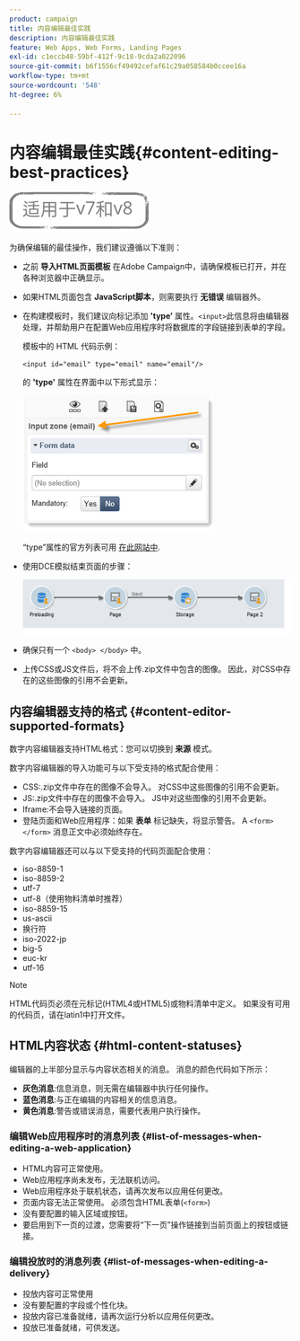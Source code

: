 ```yaml
---
product: campaign
title: 内容编辑最佳实践
description: 内容编辑最佳实践
feature: Web Apps, Web Forms, Landing Pages
exl-id: c1eccb48-59bf-412f-9c18-9cda2a022096
source-git-commit: b6f1556cf49492cefaf61c29a058584b0ccee16a
workflow-type: tm+mt
source-wordcount: '548'
ht-degree: 6%

---
```


# 内容编辑最佳实践{#content-editing-best-practices}

![](../../assets/common.svg)

为确保编辑的最佳操作，我们建议遵循以下准则：

* 之前 **导入HTML页面模板** 在Adobe Campaign中，请确保模板已打开，并在各种浏览器中正确显示。
* 如果HTML页面包含 **JavaScript脚本**，则需要执行 **无错误** 编辑器外。
* 在构建模板时，我们建议向标记添加 **&#39;type’** 属性。`<input>`此信息将由编辑器处理，并帮助用户在配置Web应用程序时将数据库的字段链接到表单的字段。

   模板中的 HTML 代码示例：

   ```
   <input id="email" type="email" name="email"/>
   ```

   的 **&#39;type&#39;** 属性在界面中以下形式显示：

   ![](assets/dce_sidebar_inputtypechanges.png)

   “type”属性的官方列表可用 [在此网站中](https://www.w3schools.com/tags/att_input_type.asp).

* 使用DCE模拟结束页面的步骤：

   ![](assets/dce_enchainement.png)

* 确保只有一个 `<body> </body>` 中。
* 上传CSS或JS文件后，将不会上传.zip文件中包含的图像。 因此，对CSS中存在的这些图像的引用不会更新。

## 内容编辑器支持的格式 {#content-editor-supported-formats}

数字内容编辑器支持HTML格式：您可以切换到 **来源** 模式。

数字内容编辑器的导入功能可与以下受支持的格式配合使用：

* CSS:.zip文件中存在的图像不会导入。 对CSS中这些图像的引用不会更新。
* JS:.zip文件中存在的图像不会导入。 JS中对这些图像的引用不会更新。
* Iframe:不会导入链接的页面。
* 登陆页面和Web应用程序：如果 **表单** 标记缺失，将显示警告。 A `<form> </form>` 消息正文中必须始终存在。

数字内容编辑器还可以与以下受支持的代码页面配合使用：

* iso-8859-1
* iso-8859-2
* utf-7
* utf-8（使用物料清单时推荐）
* iso-8859-15
* us-ascii
* 换行符
* iso-2022-jp
* big-5
* euc-kr
* utf-16

>[!NOTE]
>
>HTML代码页必须在元标记(HTML4或HTML5)或物料清单中定义。 如果没有可用的代码页，请在latin1中打开文件。

## HTML内容状态 {#html-content-statuses}

编辑器的上半部分显示与内容状态相关的消息。 消息的颜色代码如下所示：

* **灰色消息**:信息消息，则无需在编辑器中执行任何操作。
* **蓝色消息**:与正在编辑的内容相关的信息消息。
* **黄色消息**:警告或错误消息，需要代表用户执行操作。

### 编辑Web应用程序时的消息列表 {#list-of-messages-when-editing-a-web-application}

* HTML内容可正常使用。
* Web应用程序尚未发布，无法联机访问。
* Web应用程序处于联机状态，请再次发布以应用任何更改。
* 页面内容无法正常使用。 必须包含HTML表单(`<form>`)
* 没有要配置的输入区域或按钮。
* 要启用到下一页的过渡，您需要将“下一页”操作链接到当前页面上的按钮或链接。

### 编辑投放时的消息列表 {#list-of-messages-when-editing-a-delivery}

* 投放内容可正常使用
* 没有要配置的字段或个性化块。
* 投放内容已准备就绪，请再次运行分析以应用任何更改。
* 投放已准备就绪，可供发送。
